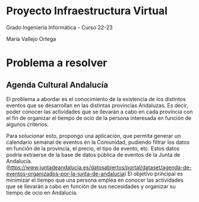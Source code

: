 # Proyecto Infraestructura Virtual
Grado Ingeniería Informática - Curso 22-23

María Vallejo Ortega

# Problema a resolver
## Agenda Cultural Andalucía
El problema a abordar es el conocimiento de la existencia de los distintos eventos
que se desarrollan en las distintas provincias Andaluzas. Es decir, poder conocer
las actividades que se llevarán a cabo en cada provincia con el fin de organizar
el tiempo de ocio de la persona interesada en función de algunos criterios.

Para solucionar esto, propongo una aplicación, que permita generar un calendario
semanal de eventos en la Comunidad, pudiendo filtrar los datos en función de la
provincia, el precio, el tipo de evento, etc. Estos datos podría extraerse de la
base de datos pública de eventos de la Junta de Andalucía.
(https://www.juntadeandalucia.es/datosabiertos/portal/dataset/agenda-de-eventos-organizados-por-la-junta-de-andalucia)
El objetivo principal es minimizar el tiempo que una persona emplea en conocer
las actividades que se llevarán a cabo en función de sus necesidades y organizar
su tiempo de ocio en Andalucía.

